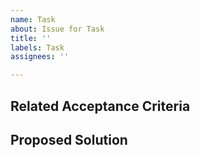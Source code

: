 ```yaml
---
name: Task
about: Issue for Task
title: ''
labels: Task
assignees: ''

---
```

## Related Acceptance Criteria

## Proposed Solution

